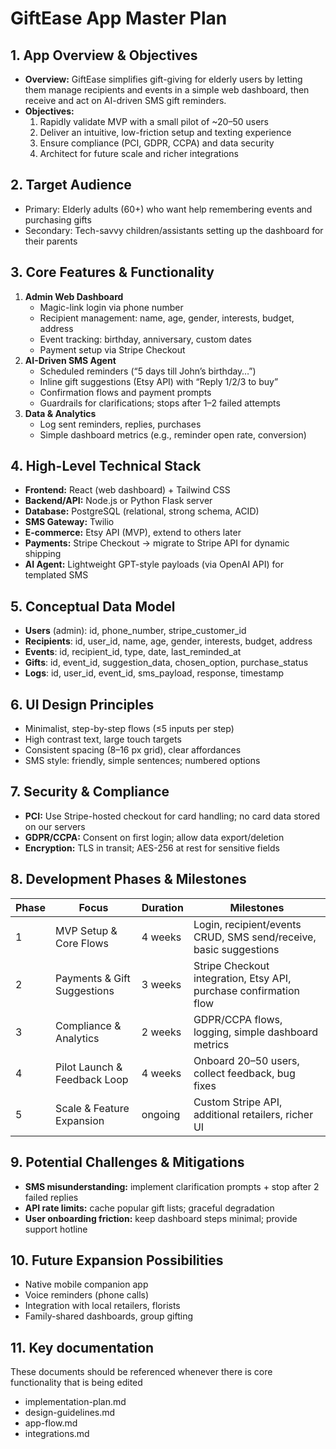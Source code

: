 # GiftEase App Master Plan

## 1. App Overview & Objectives  
- **Overview:** GiftEase simplifies gift-giving for elderly users by letting them manage recipients and events in a simple web dashboard, then receive and act on AI-driven SMS gift reminders.  
- **Objectives:**  
  1. Rapidly validate MVP with a small pilot of ~20–50 users  
  2. Deliver an intuitive, low-friction setup and texting experience  
  3. Ensure compliance (PCI, GDPR, CCPA) and data security  
  4. Architect for future scale and richer integrations  

## 2. Target Audience  
- Primary: Elderly adults (60+) who want help remembering events and purchasing gifts  
- Secondary: Tech-savvy children/assistants setting up the dashboard for their parents  

## 3. Core Features & Functionality  
1. **Admin Web Dashboard**  
   - Magic-link login via phone number  
   - Recipient management: name, age, gender, interests, budget, address  
   - Event tracking: birthday, anniversary, custom dates  
   - Payment setup via Stripe Checkout  
2. **AI-Driven SMS Agent**  
   - Scheduled reminders (“5 days till John’s birthday…”)  
   - Inline gift suggestions (Etsy API) with “Reply 1/2/3 to buy”  
   - Confirmation flows and payment prompts  
   - Guardrails for clarifications; stops after 1–2 failed attempts  
3. **Data & Analytics**  
   - Log sent reminders, replies, purchases  
   - Simple dashboard metrics (e.g., reminder open rate, conversion)  

## 4. High-Level Technical Stack  
- **Frontend:** React (web dashboard) + Tailwind CSS  
- **Backend/API:** Node.js or Python Flask server  
- **Database:** PostgreSQL (relational, strong schema, ACID)  
- **SMS Gateway:** Twilio  
- **E-commerce:** Etsy API (MVP), extend to others later  
- **Payments:** Stripe Checkout → migrate to Stripe API for dynamic shipping  
- **AI Agent:** Lightweight GPT-style payloads (via OpenAI API) for templated SMS  

## 5. Conceptual Data Model  
- **Users** (admin): id, phone_number, stripe_customer_id  
- **Recipients**: id, user_id, name, age, gender, interests, budget, address  
- **Events**: id, recipient_id, type, date, last_reminded_at  
- **Gifts**: id, event_id, suggestion_data, chosen_option, purchase_status  
- **Logs**: id, user_id, event_id, sms_payload, response, timestamp  

## 6. UI Design Principles  
- Minimalist, step-by-step flows (≤5 inputs per step)  
- High contrast text, large touch targets  
- Consistent spacing (8–16 px grid), clear affordances  
- SMS style: friendly, simple sentences; numbered options  

## 7. Security & Compliance  
- **PCI:** Use Stripe-hosted checkout for card handling; no card data stored on our servers  
- **GDPR/CCPA:** Consent on first login; allow data export/deletion  
- **Encryption:** TLS in transit; AES-256 at rest for sensitive fields  

## 8. Development Phases & Milestones  
| Phase | Focus                             | Duration | Milestones                              |
|-------|-----------------------------------|----------|-----------------------------------------|
| 1     | MVP Setup & Core Flows            | 4 weeks  | Login, recipient/events CRUD, SMS send/receive, basic suggestions  |
| 2     | Payments & Gift Suggestions       | 3 weeks  | Stripe Checkout integration, Etsy API, purchase confirmation flow  |
| 3     | Compliance & Analytics            | 2 weeks  | GDPR/CCPA flows, logging, simple dashboard metrics  |
| 4     | Pilot Launch & Feedback Loop      | 4 weeks  | Onboard 20–50 users, collect feedback, bug fixes  |
| 5     | Scale & Feature Expansion         | ongoing  | Custom Stripe API, additional retailers, richer UI  |

## 9. Potential Challenges & Mitigations  
- **SMS misunderstanding:** implement clarification prompts + stop after 2 failed replies  
- **API rate limits:** cache popular gift lists; graceful degradation  
- **User onboarding friction:** keep dashboard steps minimal; provide support hotline  

## 10. Future Expansion Possibilities  
- Native mobile companion app  
- Voice reminders (phone calls)  
- Integration with local retailers, florists  
- Family-shared dashboards, group gifting  

## 11. Key documentation
These documents should be referenced whenever there is core functionality that is being edited
- implementation-plan.md
- design-guidelines.md
- app-flow.md
- integrations.md
